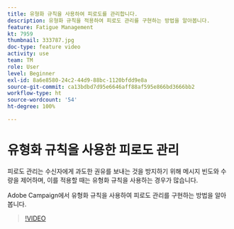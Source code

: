 ```yaml
---
title: 유형화 규칙을 사용하여 피로도를 관리합니다.
description: 유형화 규칙을 적용하여 피로도 관리를 구현하는 방법을 알아봅니다.
feature: Fatigue Management
kt: 7959
thumbnail: 333787.jpg
doc-type: feature video
activity: use
team: TM
role: User
level: Beginner
exl-id: 8a6e8580-24c2-44d9-88bc-1120bfdd9e8a
source-git-commit: ca13bdbd7d95e6646aff88af595e866bd3666bb2
workflow-type: ht
source-wordcount: '54'
ht-degree: 100%

---
```


# 유형화 규칙을 사용한 피로도 관리

피로도 관리는 수신자에게 과도한 권유를 보내는 것을 방지하기 위해 메시지 빈도와 수량을 제어하며, 이를 적용할 때는 유형화 규칙을 사용하는 경우가 많습니다.

Adobe Campaign에서 유형화 규칙을 사용하여 피로도 관리를 구현하는 방법을 알아봅니다.

>[!VIDEO](https://video.tv.adobe.com/v/333787?quality=12)

